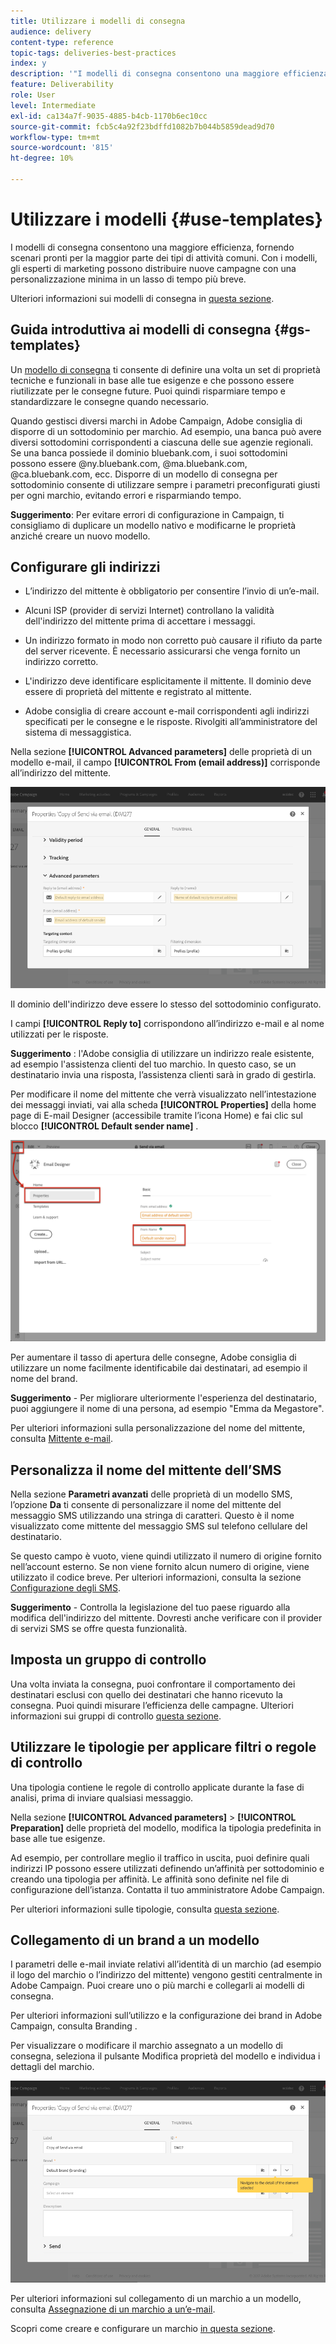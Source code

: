 ```yaml
---
title: Utilizzare i modelli di consegna
audience: delivery
content-type: reference
topic-tags: deliveries-best-practices
index: y
description: '"I modelli di consegna consentono una maggiore efficienza fornendo scenari pronti per la maggior parte dei tipi di attività comuni."'
feature: Deliverability
role: User
level: Intermediate
exl-id: ca134a7f-9035-4885-b4cb-1170b6ec10cc
source-git-commit: fcb5c4a92f23bdffd1082b7b044b5859dead9d70
workflow-type: tm+mt
source-wordcount: '815'
ht-degree: 10%

---
```


# Utilizzare i modelli {#use-templates}

I modelli di consegna consentono una maggiore efficienza, fornendo scenari pronti per la maggior parte dei tipi di attività comuni. Con i modelli, gli esperti di marketing possono distribuire nuove campagne con una personalizzazione minima in un lasso di tempo più breve.

Ulteriori informazioni sui modelli di consegna in [questa sezione](../../start/using/marketing-activity-templates.md).

## Guida introduttiva ai modelli di consegna {#gs-templates}

Un [modello di consegna](../../start/using/marketing-activity-templates.md#creating-a-new-template) ti consente di definire una volta un set di proprietà tecniche e funzionali in base alle tue esigenze e che possono essere riutilizzate per le consegne future. Puoi quindi risparmiare tempo e standardizzare le consegne quando necessario.

Quando gestisci diversi marchi in Adobe Campaign, Adobe consiglia di disporre di un sottodominio per marchio. Ad esempio, una banca può avere diversi sottodomini corrispondenti a ciascuna delle sue agenzie regionali. Se una banca possiede il dominio bluebank.com, i suoi sottodomini possono essere @ny.bluebank.com, @ma.bluebank.com, @ca.bluebank.com, ecc. Disporre di un modello di consegna per sottodominio consente di utilizzare sempre i parametri preconfigurati giusti per ogni marchio, evitando errori e risparmiando tempo.

**Suggerimento**: Per evitare errori di configurazione in Campaign, ti consigliamo di duplicare un modello nativo e modificarne le proprietà anziché creare un nuovo modello.

## Configurare gli indirizzi

* L’indirizzo del mittente è obbligatorio per consentire l’invio di un’e-mail.

* Alcuni ISP (provider di servizi Internet) controllano la validità dell&#39;indirizzo del mittente prima di accettare i messaggi.

* Un indirizzo formato in modo non corretto può causare il rifiuto da parte del server ricevente. È necessario assicurarsi che venga fornito un indirizzo corretto.

* L&#39;indirizzo deve identificare esplicitamente il mittente. Il dominio deve essere di proprietà del mittente e registrato al mittente.

* Adobe consiglia di creare account e-mail corrispondenti agli indirizzi specificati per le consegne e le risposte. Rivolgiti all’amministratore del sistema di messaggistica.

Nella sezione **[!UICONTROL Advanced parameters]** delle proprietà di un modello e-mail, il campo **[!UICONTROL From (email address)]** corrisponde all’indirizzo del mittente.

![](assets/template-parameters.png)

Il dominio dell&#39;indirizzo deve essere lo stesso del sottodominio configurato.

I campi **[!UICONTROL Reply to]** corrispondono all’indirizzo e-mail e al nome utilizzati per le risposte.

**Suggerimento** : l&#39;Adobe consiglia di utilizzare un indirizzo reale esistente, ad esempio l&#39;assistenza clienti del tuo marchio. In questo caso, se un destinatario invia una risposta, l’assistenza clienti sarà in grado di gestirla.

Per modificare il nome del mittente che verrà visualizzato nell’intestazione dei messaggi inviati, vai alla scheda **[!UICONTROL Properties]** della home page di E-mail Designer (accessibile tramite l’icona Home) e fai clic sul blocco **[!UICONTROL Default sender name]** .

![](assets/template-content.png)

Per aumentare il tasso di apertura delle consegne, Adobe consiglia di utilizzare un nome facilmente identificabile dai destinatari, ad esempio il nome del brand.

**Suggerimento**  - Per migliorare ulteriormente l&#39;esperienza del destinatario, puoi aggiungere il nome di una persona, ad esempio &quot;Emma da Megastore&quot;.

Per ulteriori informazioni sulla personalizzazione del nome del mittente, consulta [Mittente e-mail](../../designing/using/subject-line.md#email-sender).

## Personalizza il nome del mittente dell’SMS

Nella sezione **Parametri avanzati** delle proprietà di un modello SMS, l’opzione **Da** ti consente di personalizzare il nome del mittente del messaggio SMS utilizzando una stringa di caratteri. Questo è il nome visualizzato come mittente del messaggio SMS sul telefono cellulare del destinatario.

Se questo campo è vuoto, viene quindi utilizzato il numero di origine fornito nell’account esterno. Se non viene fornito alcun numero di origine, viene utilizzato il codice breve. Per ulteriori informazioni, consulta la sezione [Configurazione degli SMS](../../administration/using/configuring-sms-channel.md).

**Suggerimento**  - Controlla la legislazione del tuo paese riguardo alla modifica dell&#39;indirizzo del mittente. Dovresti anche verificare con il provider di servizi SMS se offre questa funzionalità.

## Imposta un gruppo di controllo

Una volta inviata la consegna, puoi confrontare il comportamento dei destinatari esclusi con quello dei destinatari che hanno ricevuto la consegna. Puoi quindi misurare l’efficienza delle campagne. Ulteriori informazioni sui gruppi di controllo [questa sezione](../../sending/using/control-group.md).

## Utilizzare le tipologie per applicare filtri o regole di controllo

Una tipologia contiene le regole di controllo applicate durante la fase di analisi, prima di inviare qualsiasi messaggio.

Nella sezione **[!UICONTROL Advanced parameters]** > **[!UICONTROL Preparation]** delle proprietà del modello, modifica la tipologia predefinita in base alle tue esigenze.

Ad esempio, per controllare meglio il traffico in uscita, puoi definire quali indirizzi IP possono essere utilizzati definendo un’affinità per sottodominio e creando una tipologia per affinità. Le affinità sono definite nel file di configurazione dell’istanza. Contatta il tuo amministratore Adobe Campaign.

Per ulteriori informazioni sulle tipologie, consulta [questa sezione](../../sending/using/managing-typologies.md).

## Collegamento di un brand a un modello

I parametri delle e-mail inviate relativi all’identità di un marchio (ad esempio il logo del marchio o l’indirizzo del mittente) vengono gestiti centralmente in Adobe Campaign. Puoi creare uno o più marchi e collegarli ai modelli di consegna.

Per ulteriori informazioni sull’utilizzo e la configurazione dei brand in Adobe Campaign, consulta Branding .

Per visualizzare o modificare il marchio assegnato a un modello di consegna, seleziona il pulsante Modifica proprietà del modello e individua i dettagli del marchio.

![](assets/template-brand.png)

Per ulteriori informazioni sul collegamento di un marchio a un modello, consulta [Assegnazione di un marchio a un’e-mail](../../administration/using/branding.md#assigning-a-brand-to-an-email).

Scopri come creare e configurare un marchio [in questa sezione](../../administration/using/branding.md#creating-a-brand).
